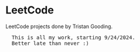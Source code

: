 # LeetCode
LeetCode projects done by Tristan Gooding.
<pre>
  This is all my work, starting 9/24/2024. 
  Better late than never :)
</pre>

